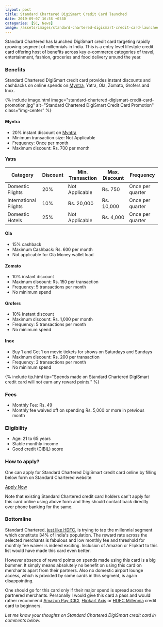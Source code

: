 ```yaml
---
layout: post
title: Standard Chartered DigiSmart Credit Card launched
date: 2019-09-07 16:58 +0530
categories: [SC, News]
image: /assets/images/standard-chartered-digismart-credit-card-launched.jpg
---
```


Standard Chartered has launched DigiSmart credit card targeting rapidly growing segment of millennials in India. This is a entry level lifestyle credit card offering host of benefits across key e-commerce categories of travel, entertainment, fashion, groceries and food delivery around the year.

### Benefits

Standard Chartered DigiSmart credit card provides instant discounts and cashbacks on online spends on [Myntra](https://l.cardinfo.in/myntra), Yatra, Ola, Zomato, Grofers and Inox.

{% include image.html image="standard-chartered-digismart-credit-card-promotion.jpg" alt="Standard Chartered DigiSmart Credit Card Promotion" class="img-center" %}

#### Myntra

- 20% instant discount on [Myntra](https://l.cardinfo.in/myntra)
- Minimum transaction size: Not Applicable
- Frequency: Once per month
- Maximum discount: Rs. 700 per month

#### Yatra

<table class="table" style="display: block;overflow-x: auto;">
<thead class="thead-dark">
<tr>
    <th scope="col"> Category</th>
	<th scope="col"> Discount</th>
    <th scope="col"> Min. Transaction</th>
    <th scope="col"> Max. Discount</th>
    <th scope="col"> Frequency</th>
</tr>
</thead>
<tbody>
<tr>
    <td> Domestic Flights </td>
	<td> 20% </td>
	<td> Not Applicable </td>
    <td> Rs. 750 </td>
    <td> Once per quarter </td>
</tr>
<tr>
    <td> International Flights </td>
	<td> 10% </td>
	<td> Rs. 20,000 </td>
    <td> Rs. 10,000 </td>
    <td> Once per quarter </td>
</tr>
<tr>
    <td> Domestic Hotels </td>
	<td> 25% </td>
	<td> Not Applicable </td>
    <td> Rs. 4,000 </td>
    <td> Once per quarter </td>
</tr>
</tbody>
</table>

#### Ola

- 15% cashback
- Maximum Cashback: Rs. 600 per month
- Not applicable for Ola Money wallet load

#### Zomato

- 10% instant discount
- Maximum discount: Rs. 150 per transaction
- Frequency: 5 transactions per month
- No minimum spend

#### Grofers

- 10% instant discount
- Maximum discount: Rs. 1,000 per month
- Frequency: 5 transactions per month
- No minimum spend

#### Inox

- Buy 1 and Get 1 on movie tickets for shows on Saturdays and Sundays
- Maximum discount: Rs. 200 per transaction
- Frequency: 2 transactions per month
- No minimum spend

{% include tip.html tip="Spends made on Standard Chartered DigiSmart credit card will not earn any reward points." %}

### Fees

- Monthly Fee: Rs. 49
- Monthly fee waived off on spending Rs. 5,000 or more in previous month

### Eligibility

- Age: 21 to 65 years
- Stable monthly income
- Good credit (CIBIL) score

### How to apply?

One can apply for Standard Chartered DigiSmart credit card online by filling below form on Standard Chartered website:

<a href="https://apply.standardchartered.co.in/credit-card?selectedCardId=14" target="_blank" class="btn btn-lg btn-danger btn-block post-element mt-2" rel="noopener"><i class="ci-pen"></i> Apply Now</a>

Note that existing Standard Chartered credit card holders can't apply for this card online using above form and they should contact back directly over phone banking for the same.

### Bottomline

Standard Chartered, [just like HDFC](/hdfc-bank-millennia-cards-launched/), is trying to tap the millennial segment which constitute 34% of India's population. The reward rate across the selected merchants is fabulous and low monthly fee and threshold for monthly fee waiver is indeed exciting. Inclusion of Amazon or Flipkart to this list would have made this card even better.

However absence of reward points on spends made using this card is a big bummer. It simply means absolutely no benefit on using this card on merchants apart from their partners. Also no domestic airport lounge access, which is provided by some cards in this segment, is again disappointing.

One should go for this card only if their major spend is spread across the partnered merchants. Personally I would give this card a pass and would rather recommend [Amazon Pay ICICI](/amazon-pay-icici-bank-credit-card-review/), [Flipkart Axis](/flipkart-axis-bank-credit-card-review-and-hands-on-experience/) or [HDFC Millennia](/hdfc-bank-millennia-cards-launched/) credit card to beginners.

_Let me know your thoughts on Standard Chartered DigiSmart credit card in comments below._

